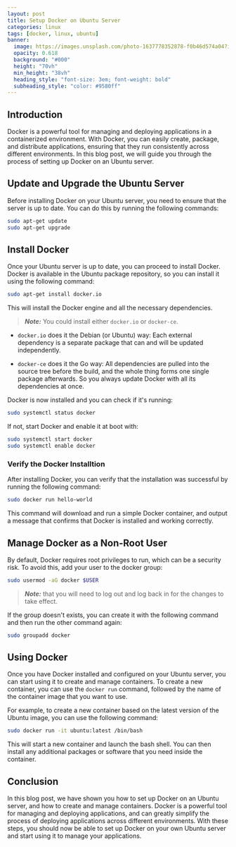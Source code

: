 ```yaml
---
layout: post
title: Setup Docker on Ubuntu Server
categories: linux
tags: [docker, linux, ubuntu]
banner:
  image: https://images.unsplash.com/photo-1637778352878-f0b46d574a04?ixlib
  opacity: 0.618
  background: "#000"
  height: "70vh"
  min_height: "38vh"
  heading_style: "font-size: 3em; font-weight: bold"
  subheading_style: "color: #9580ff"
---
```

## Introduction
Docker is a powerful tool for managing and deploying applications in a containerized environment. With Docker, you can easily create, package, and distribute applications, ensuring that they run consistently across different environments. In this blog post, we will guide you through the process of setting up Docker on an Ubuntu server.

## Update and Upgrade the Ubuntu Server
Before installing Docker on your Ubuntu server, you need to ensure that the server is up to date. You can do this by running the following commands:
```bash
sudo apt-get update
sudo apt-get upgrade
```

## Install Docker
Once your Ubuntu server is up to date, you can proceed to install Docker. Docker is available in the Ubuntu package repository, so you can install it using the following command:
```bash
sudo apt-get install docker.io
```
This will install the Docker engine and all the necessary dependencies.

> **_Note:_**  You could install either ```docker.io``` or ```docker-ce```.

- ```docker.io``` does it the Debian (or Ubuntu) way: Each external dependency is a separate package that can and will be updated independently.

- ```docker-ce``` does it the Go way: All dependencies are pulled into the source tree before the build, and the whole thing forms one single package afterwards. So you always update Docker with all its dependencies at once.

Docker is now installed and you can check if it's running:
```bash
sudo systemctl status docker
```

If not, start Docker and enable it at boot with:
```bash
sudo systemctl start docker
sudo systemctl enable docker
```


### Verify the Docker Installtion
After installing Docker, you can verify that the installation was successful by running the following command:
```bash
sudo docker run hello-world
```
This command will download and run a simple Docker container, and output a message that confirms that Docker is installed and working correctly.

## Manage Docker as a Non-Root User
By default, Docker requires root privileges to run, which can be a security risk. To avoid this, add your user to the docker group:
```bash
sudo usermod -aG docker $USER
```
> **_Note:_** that you will need to log out and log back in for the changes to take effect.

If the group doesn't exists, you can create it with the following command and then run the other command again:
```bash
sudo groupadd docker
```

## Using Docker
Once you have Docker installed and configured on your Ubuntu server, you can start using it to create and manage containers. To create a new container, you can use the ``docker run`` command, followed by the name of the container image that you want to use.

For example, to create a new container based on the latest version of the Ubuntu image, you can use the following command:
```bash
sudo docker run -it ubuntu:latest /bin/bash
```
This will start a new container and launch the bash shell. You can then install any additional packages or software that you need inside the container.

## Conclusion
In this blog post, we have shown you how to set up Docker on an Ubuntu server, and how to create and manage containers. Docker is a powerful tool for managing and deploying applications, and can greatly simplify the process of deploying applications across different environments. With these steps, you should now be able to set up Docker on your own Ubuntu server and start using it to manage your applications.

